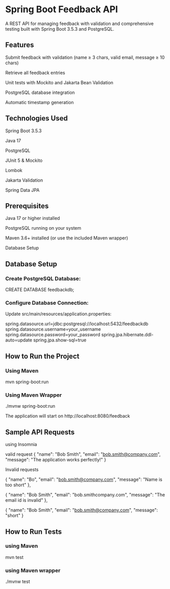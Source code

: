 # Spring Boot Feedback API
A REST API for managing feedback with validation and comprehensive testing built with Spring Boot 3.5.3 and PostgreSQL.

## Features
Submit feedback with validation (name ≥ 3 chars, valid email, message ≥ 10 chars)

Retrieve all feedback entries

Unit tests with Mockito and Jakarta Bean Validation

PostgreSQL database integration

Automatic timestamp generation

## Technologies Used
Spring Boot 3.5.3

Java 17

PostgreSQL

JUnit 5 & Mockito

Lombok

Jakarta Validation

Spring Data JPA

## Prerequisites
Java 17 or higher installed

PostgreSQL running on your system

Maven 3.6+ installed (or use the included Maven wrapper)

Database Setup

## Database Setup
### Create PostgreSQL Database:

CREATE DATABASE feedbackdb;

### Configure Database Connection:
Update src/main/resources/application.properties:

spring.datasource.url=jdbc:postgresql://localhost:5432/feedbackdb
spring.datasource.username=your_username
spring.datasource.password=your_password
spring.jpa.hibernate.ddl-auto=update
spring.jpa.show-sql=true

## How to Run the Project
### Using Maven
mvn spring-boot:run

### Using Maven Wrapper
./mvnw spring-boot:run

The application will start on http://localhost:8080/feedback

## Sample API Requests

using Insomnia

valid request
{
  "name": "Bob Smith",
  "email": "bob.smith@company.com",
  "message": "The application works perfectly!"
}

Invalid requests

{
  "name": "Bo",
  "email": "bob.smith@company.com",
  "message": "Name is too short"
},

{
  "name": "Bob Smith",
  "email": "bob.smithcompany.com",
  "message": "The email id is invalid"
},

{
  "name": "Bob Smith",
  "email": "bob.smith@company.com",
  "message": "short"
}

## How to Run Tests

### using Maven
mvn test

### using Maven wrapper
./mvnw test
